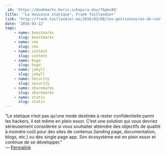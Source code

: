 ```yaml
---
_id: 'https://bookmarks.boris.schapira.dev/?bpmc8Q'
title: '"La mouvance statique", Frank Taillandier'
link: 'http://frank.taillandier.me/2016/03/08/les-gestionnaires-de-contenu-statique/'
date: '2016-03-12'
tags:
    - name: boostmarks
      slug: boostmarks
    - name: cms
      slug: cms
    - name: content
      slug: content
    - name: hugo
      slug: hugo
    - name: jekyll
      slug: jekyll
    - name: Security
      slug: security
    - name: sharemarks
      slug: sharemarks
    - name: static
      slug: static
---
```


&quot;Le statique n’est pas qu’une mode destinée à rester confidentielle parmi
les hackers, il est même en plein essor. C’est une solution qui vous devriez
sérieusement considérée si vous souhaiter atteindre des objectifs de qualité à
moindre coût pour des sites de contenus (landing page, documentation, blogs,
etc.) ou des single page app. Son écosystème est en plein essor et continue de
se développer.&quot; <br>&#8212;
<a href="https://bookmarks.boris.schapira.dev/?bpmc8Q" title="Permalink">Permalink</a>

